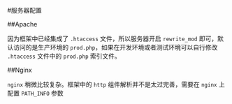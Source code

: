 #服务器配置

##Apache

因为框架中已经集成了 `.htaccess` 文件，所以服务器开启 `rewrite_mod` 即可，默认访问的是生产环境的 `prod.php`，如果在开发环境或者测试环境可以自行修改 `.htaccess` 文件中的 `prod.php` 索引文件。

##Nginx

`nginx` 稍微比较复杂。框架中的 `http` 组件解析并不是太过完善，需要在 `nginx` 上配置 `PATH_INFO` 参数